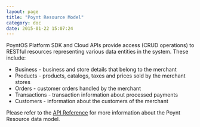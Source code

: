 ```yaml
---
layout: page
title: "Poynt Resource Model"
category: doc
date: 2015-01-22 15:07:24
---
```



PoyntOS Platform SDK and Cloud APIs provide access (CRUD operations) to RESTful resources representing various data entities in the system. These include:

* Business - business and store details that belong to the merchant
* Products - products, catalogs, taxes and prices sold by the merchant stores
* Orders - customer orders handled by the merchant
* Transactions - transaction information about processed payments
* Customers - information about the customers of the merchant


Please refer to the [API Reference](https://getpoynt.com/docs/api/) for more information about the Poynt Resource data model.
